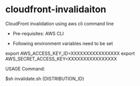 # cloudfront-invalidaiton
CloudFront invalidation using aws cli command line

- Pre-requisites: 
  AWS CLI

- Following environment variables need to be set
 
 export AWS_ACCESS_KEY_ID=XXXXXXXXXXXXXXXX
 export AWS_SECRET_ACCESS_KEY=XXXXXXXXXXXXXXXX


USAGE Command:

$sh invalidate.sh {DISTRIBUTION_ID}
